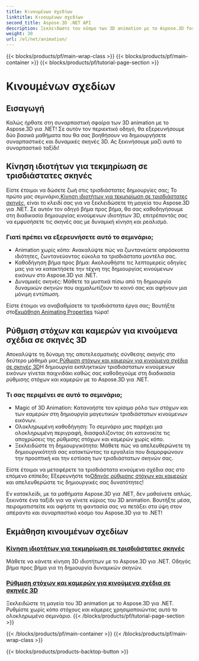 ```yaml
---
title: Κινουμένων σχεδίων
linktitle: Κινουμένων σχεδίων
second_title: Aspose.3D .NET API
description: Ξεκλειδώστε τον κόσμο των 3D animation με το Aspose.3D for .NET tutorials. Μάθετε να κάνετε κίνηση ιδιοτήτων και να ρυθμίζετε στόχους και κάμερες για δυναμικές σκηνές χωρίς κόπο.
weight: 30
url: /el/net/animation/
---
```


{{< blocks/products/pf/main-wrap-class >}}
{{< blocks/products/pf/main-container >}}
{{< blocks/products/pf/tutorial-page-section >}}

# Κινουμένων σχεδίων

## Εισαγωγή

Καλώς ήρθατε στη συναρπαστική σφαίρα των 3D animation με το Aspose.3D για .NET! Σε αυτόν τον περιεκτικό οδηγό, θα εξερευνήσουμε δύο βασικά μαθήματα που θα σας βοηθήσουν να δημιουργήσετε συναρπαστικές και δυναμικές σκηνές 3D. Ας ξεκινήσουμε μαζί αυτό το συναρπαστικό ταξίδι!

## Κίνηση ιδιοτήτων για τεκμηρίωση σε τρισδιάστατες σκηνές
Είστε έτοιμοι να δώσετε ζωή στις τρισδιάστατες δημιουργίες σας; Το πρώτο μας σεμινάριο,[Κίνηση ιδιοτήτων για τεκμηρίωση σε τρισδιάστατες σκηνές](./property-to-document/), είναι το κλειδί σας για να ξεκλειδώσετε τη μαγεία του Aspose.3D για .NET. Σε αυτόν τον οδηγό βήμα προς βήμα, θα σας καθοδηγήσουμε στη διαδικασία δημιουργίας κινούμενων ιδιοτήτων 3D, επιτρέποντάς σας να εμφυσήσετε τις σκηνές σας με δυναμική κίνηση και ρεαλισμό.

### Γιατί πρέπει να εξερευνήσετε αυτό το σεμινάριο;
- Animation χωρίς κόπο: Ανακαλύψτε πώς να ζωντανεύετε απρόσκοπτα ιδιότητες, ζωντανεύοντας εύκολα τα τρισδιάστατα μοντέλα σας.
- Καθοδήγηση βήμα προς βήμα: Ακολουθήστε τις λεπτομερείς οδηγίες μας για να κατακτήσετε την τέχνη της δημιουργίας κινούμενων εικόνων στο Aspose.3D για .NET.
- Δυναμικές σκηνές: Μάθετε τα μυστικά πίσω από τη δημιουργία δυναμικών σκηνών που αιχμαλωτίζουν το κοινό σας και αφήνουν μια μόνιμη εντύπωση.

 Είστε έτοιμοι να αναβαθμίσετε τα τρισδιάστατα έργα σας; Βουτήξτε στο[Εκμάθηση Animating Properties](./property-to-document/) τώρα!

## Ρύθμιση στόχων και καμερών για κινούμενα σχέδια σε σκηνές 3D
 Αποκαλύψτε τη δύναμη της αποτελεσματικής σύνθεσης σκηνής στο δεύτερο μάθημά μας,[Ρύθμιση στόχων και καμερών για κινούμενα σχέδια σε σκηνές 3D](./setup-target-camera/)Η δημιουργία εκπληκτικών τρισδιάστατων κινούμενων εικόνων γίνεται παιχνιδάκι καθώς σας καθοδηγούμε στη διαδικασία ρύθμισης στόχων και καμερών με το Aspose.3D για .NET.

### Τι σας περιμένει σε αυτό το σεμινάριο;
- Magic of 3D Animation: Κατανοήστε τον κρίσιμο ρόλο των στόχων και των καμερών στη δημιουργία μαγευτικών τρισδιάστατων κινούμενων εικόνων.
- Ολοκληρωμένη καθοδήγηση: Το σεμινάριο μας παρέχει μια ολοκληρωμένη περιγραφή, διασφαλίζοντας ότι κατανοείτε τις αποχρώσεις της ρύθμισης στόχων και καμερών χωρίς κόπο.
- Ξεκλειδώστε τη δημιουργικότητα: Μάθετε πώς να απελευθερώνετε τη δημιουργικότητά σας κατακτώντας τα εργαλεία που διαμορφώνουν την προοπτική και την εστίαση των τρισδιάστατων σκηνών σας.

 Είστε έτοιμοι να μεταφέρετε τα τρισδιάστατα κινούμενα σχέδια σας στο επόμενο επίπεδο; Εξερευνήστε το[Οδηγός ρύθμισης στόχων και καμερών](./setup-target-camera/) και απελευθερώστε τις δημιουργικές σας δυνατότητες!

Εν κατακλείδι, με τα μαθήματα Aspose.3D για .NET, δεν μαθαίνετε απλώς. ξεκινάτε ένα ταξίδι για να γίνετε κύριος του 3D animation. Βουτήξτε μέσα, πειραματιστείτε και αφήστε τη φαντασία σας να πετάξει στα ύψη στον απέραντο και συναρπαστικό κόσμο του Aspose.3D για το .NET!
## Εκμάθηση κινουμένων σχεδίων
### [Κίνηση ιδιοτήτων για τεκμηρίωση σε τρισδιάστατες σκηνές](./property-to-document/)
Μάθετε να κάνετε κίνηση 3D ιδιοτήτων με το Aspose.3D για .NET. Οδηγός βήμα προς βήμα για τη δημιουργία δυναμικών σκηνών.
### [Ρύθμιση στόχων και καμερών για κινούμενα σχέδια σε σκηνές 3D](./setup-target-camera/)
Ξεκλειδώστε τη μαγεία του 3D animation με το Aspose.3D για .NET. Ρυθμίστε χωρίς κόπο στόχους και κάμερες χρησιμοποιώντας αυτό το ολοκληρωμένο σεμινάριο.
{{< /blocks/products/pf/tutorial-page-section >}}

{{< /blocks/products/pf/main-container >}}
{{< /blocks/products/pf/main-wrap-class >}}

{{< blocks/products/products-backtop-button >}}
